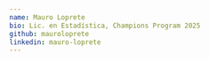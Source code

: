 ```yaml
---
name: Mauro Loprete
bio: Lic. en Estadística, Champions Program 2025
github: mauroloprete
linkedin: mauro-loprete
---
```

